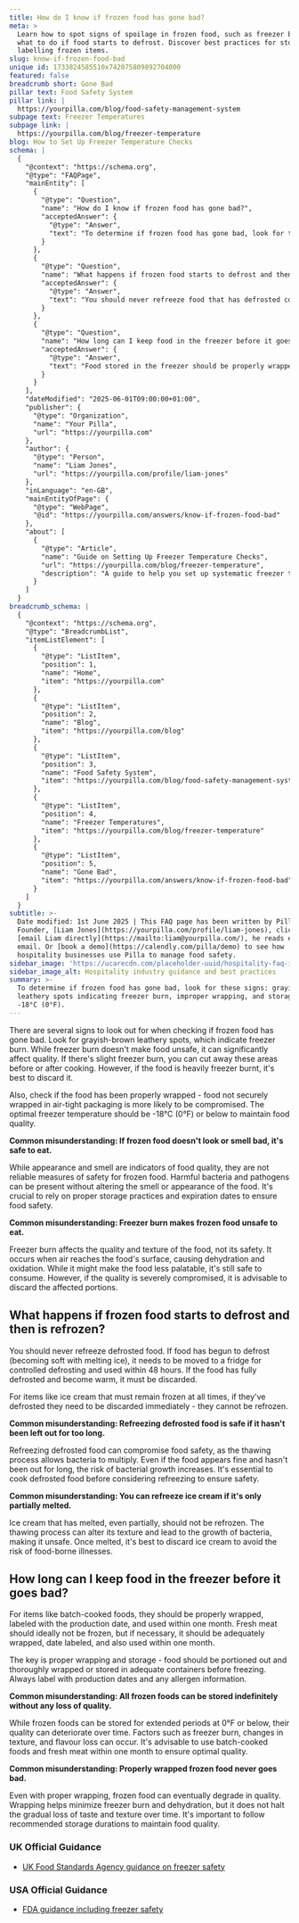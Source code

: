 ```yaml
---
title: How do I know if frozen food has gone bad?
meta: >
  Learn how to spot signs of spoilage in frozen food, such as freezer burn, and
  what to do if food starts to defrost. Discover best practices for storing and
  labelling frozen items.
slug: know-if-frozen-food-bad
unique id: 1733824585510x742075809892704000
featured: false
breadcrumb short: Gone Bad
pillar text: Food Safety System
pillar link: |
  https://yourpilla.com/blog/food-safety-management-system
subpage text: Freezer Temperatures
subpage link: |
  https://yourpilla.com/blog/freezer-temperature
blog: How to Set Up Freezer Temperature Checks
schema: |
  {
    "@context": "https://schema.org",
    "@type": "FAQPage",
    "mainEntity": [
      {
        "@type": "Question",
        "name": "How do I know if frozen food has gone bad?",
        "acceptedAnswer": {
          "@type": "Answer",
          "text": "To determine if frozen food has gone bad, look for these signs: grayish-brown leathery spots indicating freezer burn, improper wrapping, and storage above -18°C (0°F). While freezer burn only affects food quality, not safety, heavily freezer burnt items should be discarded."
        }
      },
      {
        "@type": "Question",
        "name": "What happens if frozen food starts to defrost and then is refrozen?",
        "acceptedAnswer": {
          "@type": "Answer",
          "text": "You should never refreeze food that has defrosted completely or become warm, as this can compromise food safety due to bacterial growth. Items like ice cream, if defrosted, must be discarded immediately and should not be refrozen."
        }
      },
      {
        "@type": "Question",
        "name": "How long can I keep food in the freezer before it goes bad?",
        "acceptedAnswer": {
          "@type": "Answer",
          "text": "Food stored in the freezer should be properly wrapped and labeled with the production date. Aim to use batch-cooked foods and fresh meat within one month. While freezing can preserve foods longer, factors like freezer burn and flavour loss may degrade the quality over time."
        }
      }
    ],
    "dateModified": "2025-06-01T09:00:00+01:00",
    "publisher": {
      "@type": "Organization",
      "name": "Your Pilla",
      "url": "https://yourpilla.com"
    },
    "author": {
      "@type": "Person",
      "name": "Liam Jones",
      "url": "https://yourpilla.com/profile/liam-jones"
    },
    "inLanguage": "en-GB",
    "mainEntityOfPage": {
      "@type": "WebPage",
      "@id": "https://yourpilla.com/answers/know-if-frozen-food-bad"
    },
    "about": [
      {
        "@type": "Article",
        "name": "Guide on Setting Up Freezer Temperature Checks",
        "url": "https://yourpilla.com/blog/freezer-temperature",
        "description": "A guide to help you set up systematic freezer temperature checks to ensure food safety within your kitchen."
      }
    ]
  }
breadcrumb_schema: |
  {
    "@context": "https://schema.org",
    "@type": "BreadcrumbList",
    "itemListElement": [
      {
        "@type": "ListItem",
        "position": 1,
        "name": "Home",
        "item": "https://yourpilla.com"
      },
      {
        "@type": "ListItem",
        "position": 2,
        "name": "Blog",
        "item": "https://yourpilla.com/blog"
      },
      {
        "@type": "ListItem",
        "position": 3,
        "name": "Food Safety System",
        "item": "https://yourpilla.com/blog/food-safety-management-system"
      },
      {
        "@type": "ListItem",
        "position": 4,
        "name": "Freezer Temperatures",
        "item": "https://yourpilla.com/blog/freezer-temperature"
      },
      {
        "@type": "ListItem",
        "position": 5,
        "name": "Gone Bad",
        "item": "https://yourpilla.com/answers/know-if-frozen-food-bad"
      }
    ]
  }
subtitle: >-
  Date modified: 1st June 2025 | This FAQ page has been written by Pilla
  Founder, [Liam Jones](https://yourpilla.com/profile/liam-jones), click to
  [email Liam directly](https://mailto:liam@yourpilla.com/), he reads every
  email. Or [book a demo](https://calendly.com/pilla/demo) to see how
  hospitality businesses use Pilla to manage food safety.
sidebar_image: 'https://ucarecdn.com/placeholder-uuid/hospitality-faq-image.jpg'
sidebar_image_alt: Hospitality industry guidance and best practices
summary: >-
  To determine if frozen food has gone bad, look for these signs: grayish-brown
  leathery spots indicating freezer burn, improper wrapping, and storage above
  -18°C (0°F).
---
```

There are several signs to look out for when checking if frozen food has gone bad. Look for grayish-brown leathery spots, which indicate freezer burn. While freezer burn doesn't make food unsafe, it can significantly affect quality. If there's slight freezer burn, you can cut away these areas before or after cooking. However, if the food is heavily freezer burnt, it's best to discard it.

Also, check if the food has been properly wrapped - food not securely wrapped in air-tight packaging is more likely to be compromised. The optimal freezer temperature should be -18°C (0°F) or below to maintain food quality.

**Common misunderstanding: If frozen food doesn't look or smell bad, it's safe to eat.**

While appearance and smell are indicators of food quality, they are not reliable measures of safety for frozen food. Harmful bacteria and pathogens can be present without altering the smell or appearance of the food. It's crucial to rely on proper storage practices and expiration dates to ensure food safety.

**Common misunderstanding: Freezer burn makes frozen food unsafe to eat.**

Freezer burn affects the quality and texture of the food, not its safety. It occurs when air reaches the food's surface, causing dehydration and oxidation. While it might make the food less palatable, it's still safe to consume. However, if the quality is severely compromised, it is advisable to discard the affected portions.

## What happens if frozen food starts to defrost and then is refrozen?

You should never refreeze defrosted food. If food has begun to defrost (becoming soft with melting ice), it needs to be moved to a fridge for controlled defrosting and used within 48 hours. If the food has fully defrosted and become warm, it must be discarded.

For items like ice cream that must remain frozen at all times, if they've defrosted they need to be discarded immediately - they cannot be refrozen.

**Common misunderstanding: Refreezing defrosted food is safe if it hasn't been left out for too long.**

Refreezing defrosted food can compromise food safety, as the thawing process allows bacteria to multiply. Even if the food appears fine and hasn't been out for long, the risk of bacterial growth increases. It's essential to cook defrosted food before considering refreezing to ensure safety.

**Common misunderstanding: You can refreeze ice cream if it's only partially melted.**

Ice cream that has melted, even partially, should not be refrozen. The thawing process can alter its texture and lead to the growth of bacteria, making it unsafe. Once melted, it's best to discard ice cream to avoid the risk of food-borne illnesses.

## How long can I keep food in the freezer before it goes bad?

For items like batch-cooked foods, they should be properly wrapped, labeled with the production date, and used within one month. Fresh meat should ideally not be frozen, but if necessary, it should be adequately wrapped, date labeled, and also used within one month.

The key is proper wrapping and storage - food should be portioned out and thoroughly wrapped or stored in adequate containers before freezing. Always label with production dates and any allergen information.

**Common misunderstanding: All frozen foods can be stored indefinitely without any loss of quality.**

While frozen foods can be stored for extended periods at 0°F or below, their quality can deteriorate over time. Factors such as freezer burn, changes in texture, and flavour loss can occur. It's advisable to use batch-cooked foods and fresh meat within one month to ensure optimal quality.

**Common misunderstanding: Properly wrapped frozen food never goes bad.**

Even with proper wrapping, frozen food can eventually degrade in quality. Wrapping helps minimize freezer burn and dehydration, but it does not halt the gradual loss of taste and texture over time. It's important to follow recommended storage durations to maintain food quality.

### UK Official Guidance

-   [UK Food Standards Agency guidance on freezer safety](https://www.food.gov.uk/safety-hygiene/how-to-chill-freeze-and-defrost-food-safely)

### USA Official Guidance

-   [FDA guidance including freezer safety](https://www.fda.gov/consumers/consumer-updates/are-you-storing-food-safely)
